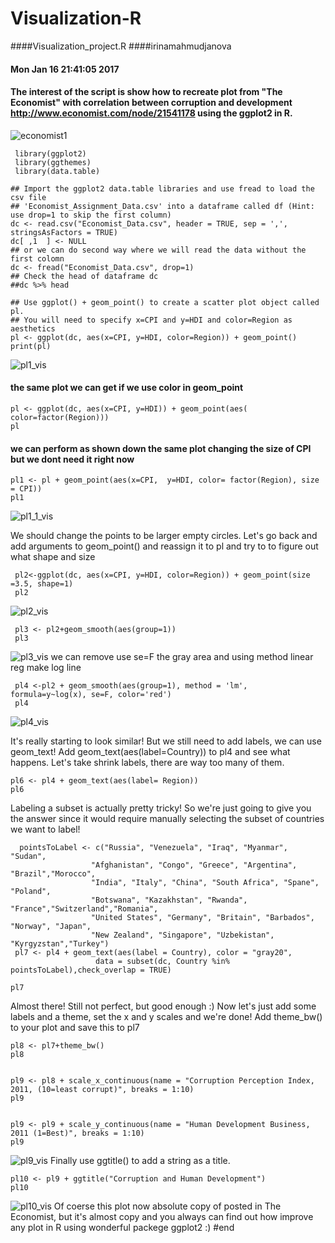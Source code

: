 # Visualization-R
####Visualization_project.R
####irinamahmudjanova
#### Mon Jan 16 21:41:05 2017
#### The interest of the script is show how to recreate plot from "The Economist" with correlation between corruption and development http://www.economist.com/node/21541178 using the ggplot2 in R.

![economist1](https://cloud.githubusercontent.com/assets/16123495/22446702/db68941e-e702-11e6-861b-8624e58a8483.png)
 
     library(ggplot2)
     library(ggthemes)
     library(data.table)

    ## Import the ggplot2 data.table libraries and use fread to load the csv file 
    ## 'Economist_Assignment_Data.csv' into a dataframe called df (Hint: use drop=1 to skip the first column)
    dc <- read.csv("Economist_Data.csv", header = TRUE, sep = ',', stringsAsFactors = TRUE)  
    dc[ ,1  ] <- NULL
    ## or we can do second way where we will read the data without the first colomn
    dc <- fread("Economist_Data.csv", drop=1)
    ## Check the head of dataframe dc
    ##dc %>% head

    ## Use ggplot() + geom_point() to create a scatter plot object called pl. 
    ## You will need to specify x=CPI and y=HDI and color=Region as aesthetics
    pl <- ggplot(dc, aes(x=CPI, y=HDI, color=Region)) + geom_point()
    print(pl)
![pl1_vis](https://cloud.githubusercontent.com/assets/16123495/22487231/6e04ac72-e7c1-11e6-95b9-7e1686333166.png)
 
#### the same plot we can get if we use color in geom_point
    pl <- ggplot(dc, aes(x=CPI, y=HDI)) + geom_point(aes( color=factor(Region)))
    pl
   
#### we can perform as shown down the same plot changing the size of CPI but we dont need it right now
    pl1 <- pl + geom_point(aes(x=CPI,  y=HDI, color= factor(Region), size = CPI))
    pl1
![pl1_1_vis](https://cloud.githubusercontent.com/assets/16123495/22528352/c6e7df3c-e887-11e6-924c-9f7a3d06889a.png)
 
 We should change the points to be larger empty circles. Let's go back and add arguments to geom_point() and reassign it to pl and try to to figure out what shape and size

     pl2<-ggplot(dc, aes(x=CPI, y=HDI, color=Region)) + geom_point(size =3.5, shape=1)
     pl2
![pl2_vis](https://cloud.githubusercontent.com/assets/16123495/22528358/c947e3c6-e887-11e6-9a82-85fce9df6c04.png)

     pl3 <- pl2+geom_smooth(aes(group=1))
     pl3
![pl3_vis](https://cloud.githubusercontent.com/assets/16123495/22528542/a4cd8aea-e888-11e6-98fa-59e4a74d4b46.png)
we can remove use se=F the gray area and using method linear reg make log line
     
     pl4 <-pl2 + geom_smooth(aes(group=1), method = 'lm', formula=y~log(x), se=F, color='red')
     pl4
![pl4_vis](https://cloud.githubusercontent.com/assets/16123495/22528360/cd3f3bf0-e887-11e6-9918-5d28f00dd456.png)

It's really starting to look similar! But we still need to add labels, we can 
use geom_text! Add geom_text(aes(label=Country)) to pl4 and see what happens. 
Let's take shrink labels, there are way too many of them.

    pl6 <- pl4 + geom_text(aes(label= Region))
    pl6


Labeling a subset is actually pretty tricky! So we're just going to give you the
answer since it would require manually selecting the subset of countries we 
want to label!

      pointsToLabel <- c("Russia", "Venezuela", "Iraq", "Myanmar", "Sudan",
                      "Afghanistan", "Congo", "Greece", "Argentina", "Brazil","Morocco",
                      "India", "Italy", "China", "South Africa", "Spane", "Poland",
                      "Botswana", "Kazakhstan", "Rwanda", "France","Switzerland","Romania",
                      "United States", "Germany", "Britain", "Barbados", "Norway", "Japan",
                      "New Zealand", "Singapore", "Uzbekistan", "Kyrgyzstan","Turkey")
     pl7 <- pl4 + geom_text(aes(label = Country), color = "gray20", 
                       data = subset(dc, Country %in% pointsToLabel),check_overlap = TRUE)

    pl7

Almost there! Still not perfect, but good enough :)
Now let's just add some labels and a theme, set the x and y scales and we're done!
Add theme_bw() to your plot and save this to pl7
    
    pl8 <- pl7+theme_bw()
    pl8


    pl9 <- pl8 + scale_x_continuous(name = "Corruption Perception Index, 2011, (10=least corrupt)", breaks = 1:10)
    pl9


    pl9 <- pl9 + scale_y_continuous(name = "Human Development Business, 2011 (1=Best)", breaks = 1:10)
    pl9
![pl9_vis](https://cloud.githubusercontent.com/assets/16123495/22528391/ec4d680a-e887-11e6-8027-894beaf0f95b.png)
Finally use ggtitle() to add a string as a title.
 
    pl10 <- pl9 + ggtitle("Corruption and Human Development")
    pl10
 ![pl10_vis](https://cloud.githubusercontent.com/assets/16123495/22528398/ef933986-e887-11e6-9a11-2832dc6ea703.png)
   Of coerse this plot now absolute copy of posted in The Economist, but it's almost copy and you always can find out how improve any plot in R using wonderful packege ggplot2 :) 
    #end
